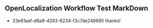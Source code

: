 ## OpenLocalization Workflow Test MarkDown
* 33e81aaf-d6a8-4293-8234-f2c7de248685 
thanks!<!--HONumber=Mar16_HO2-->
